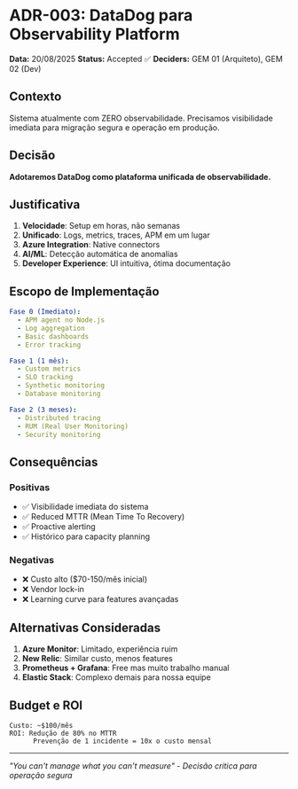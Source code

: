 # ADR-003: DataDog para Observability Platform

**Data:** 20/08/2025
**Status:** Accepted ✅
**Deciders:** GEM 01 (Arquiteto), GEM 02 (Dev)

## Contexto

Sistema atualmente com ZERO observabilidade. Precisamos visibilidade imediata para migração segura e operação em produção.

## Decisão

**Adotaremos DataDog como plataforma unificada de observabilidade.**

## Justificativa

1. **Velocidade**: Setup em horas, não semanas
2. **Unificado**: Logs, metrics, traces, APM em um lugar
3. **Azure Integration**: Native connectors
4. **AI/ML**: Detecção automática de anomalias
5. **Developer Experience**: UI intuitiva, ótima documentação

## Escopo de Implementação

```yaml
Fase 0 (Imediato):
  - APM agent no Node.js
  - Log aggregation
  - Basic dashboards
  - Error tracking

Fase 1 (1 mês):
  - Custom metrics
  - SLO tracking
  - Synthetic monitoring
  - Database monitoring

Fase 2 (3 meses):
  - Distributed tracing
  - RUM (Real User Monitoring)
  - Security monitoring
```

## Consequências

### Positivas

- ✅ Visibilidade imediata do sistema
- ✅ Reduced MTTR (Mean Time To Recovery)
- ✅ Proactive alerting
- ✅ Histórico para capacity planning

### Negativas

- ❌ Custo alto ($70-150/mês inicial)
- ❌ Vendor lock-in
- ❌ Learning curve para features avançadas

## Alternativas Consideradas

1. **Azure Monitor**: Limitado, experiência ruim
2. **New Relic**: Similar custo, menos features
3. **Prometheus + Grafana**: Free mas muito trabalho manual
4. **Elastic Stack**: Complexo demais para nossa equipe

## Budget e ROI

```
Custo: ~$100/mês
ROI: Redução de 80% no MTTR
      Prevenção de 1 incidente = 10x o custo mensal
```

---

_"You can't manage what you can't measure" - Decisão crítica para operação segura_
